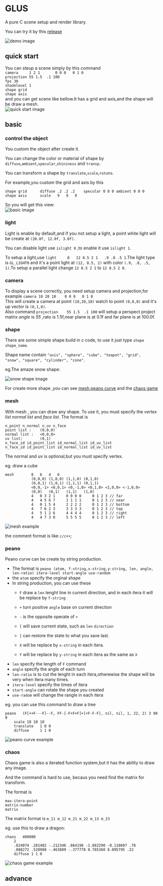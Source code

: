 GLUS 
====

A pure C scene setup and render library.

You can try it by this [release](./doc/glus.zip)

![demo image](./doc/demo.png)

## quick start
You can steup a scene simply by this command <br>
`camera		1 2 1		0 0 0	0 1 0`<br>
`projection	55 1.5	.1 100`<br>
`fps 30`<br>
`shadelevel 1`<br>
`shape grid`<br>
`shape axis`<br>
and you can get scene like bellow.It has a grid and axis,and the shape will be draw a mesh.<br>
![quick start image](./doc/quick.png)

## basic

### control the object
You custom the object after create it.

You can change the color or material of shape by `diffuse`,`ambient`,`specular`,`shininess` and `transp`.

You can transform a shape by `translate`,`scale`,`rotate`.

For example,you custom the grid and axis by this
``` 
shape grid		diffuse	.2 .2 .2	specular 0 0 0 ambient 0 0 0
shape axis		scale	9	9	9
```
So you will get this view:<br>
![basic image](./doc/basic.png)



### light
Light is enable by default,and if you not setup a light, a point white light will be create at `(20.0f, 12.0f, 3.0f)`.

You can disable light use `islight 0` ,to enable it use `islight 1`.

To setup a light,use `light		0	12 8.5 2 1   .9 .8 .5 1`.The light type is `GL_LIGHT0` and it's a point light at `(12, 8.5, 2)` with color `(.9, .8, .5, 1)`.To setup a parallel light change `12 8.5 2 1` to `12 8.5 2 0`.


### camera
To display a scene correctly, you need setup camera and projection,for example
    `camera	10 20 10	0 0 0	0 1 0`<br>
    This will create a camera at point `(10,20,10)` watch to point `(0,0,0)` and it's up vector is `(0,1,0)`.<br>
    Also command `projection	55 1.5	.1 100` will setup a perspect project matrix *angle* is *55* ,rato is 1.5f,near plane is at 0.1f and far plane is at 100.0f.

### shape
There are some simple shape build in c code, to use it just type `shape shape_name`.

Shape name contain `"axis", "sphere", "cube", "teapot", "grid", "snow", "square", "cylinder", "cone"`.

eg.The amaze snow shape:

![snow shape image](./doc/snow.png)

For create more shape ,you can see [mesh](#mesh),[peano curve](#peano) and the [chaos game](#chaos)

### mesh
With mesh , you can draw any shape. To use it, you must specify the *vertex list* *normal list* and *face list*.
The format is 
```
n_point n_normal n_uv n_face
point list :    (0,0,0)
normal list :   <0,0,0>
uv list:        (0,1)
n_face_id id_point_list id_normal_list id_uv_list
n_face_id id_point_list id_normal_list id_uv_list
```
The normal and uv is optional,but you must specify vertex.

eg. draw a cube
```
mesh		8	6	4	6
			(0,0,0)	(1,0,0) (1,1,0) (0,1,0)
			(0,0,1)	(1,0,1) (1,1,1) (0,1,1)
			<0,0,-1> <0,0,1> <0,-1,0> <0,1,0> <1,0,0> <-1,0,0>
			(0,0)	(0,1)	(1,1)	(1,0)
			4	0 3 2 1		0 0 0 0		0 1 2 3 // far
			4	4 5 6 7		1 1 1 1		0 1 2 3 // near
			4	0 1 5 4		2 2 2 2		0 1 2 3 // bottom
			4	7 6 2 3		3 3 3 3		0 1 2 3 // top
			4	5 1 2 6		4 4 4 4		0 1 2 3 // right
			4	4 7 3 0		5 5 5 5		0 1 2 3 // left
```

![mesh example](./doc/mesh.png)

the comment format is like `c/c++`;

### peano
Peano curve can be create by string production.
* The format is 
`peano (atom, f-string,x-string,y-string, len, angle, len-ratio) itera-level start-angle use-random`
* the `atom` specify the orginal shape
* In string production, you can use these
  * `F` draw a `len` lenght line in current direction, and in each itera it will be replace by `f-string`
  * `+` turn positive `angle` base on current direction
  * `-` is the opposite operate of `+`
  * `[` will save current state, such as `len` `direction`
  * `]` can restore the state to what you save last.

  * `X` will be replace by `x-string` in each itera.
  * `Y` will be replace by `y-string` in each itera as the same as `X`
* `len` specify the length of `F` command
* `angle` specify the angle of each turn
* `len-ratio` is to cut the lenght in each itera,otherewise the shape will be very when itera many times.
* `itera-level` specify the times of itera
* `start-angle` can rotate the shape you created
* `use-radom` will change the rangle in each itera

eg. you can use this command to draw a tree
```
peano	(F[++F---F]--F, FF-[-F+F+F]+[+F-F-F], nil, nil, 1, 22, 2) 3 90 0
    scale 10 10 10
	translate	1 0 0
	diffuse		1 1 0
```
![peano curve example](./doc/peano.png)

### chaos

Chaos game is also a iterated function system,but it has the ability to draw any image.

And the command is hard to use, becaus you need find the matrix for transform.

The format is 
```
max-itera-point 
matrix-number 
matrix
```
The matrix format is `m_11 m_12 m_21 m_22 m_13 m_23 `

eg. use this to draw a dragon:
```
chaos   400000
	2
	.824074 .281482 -.212346 .864198 -1.882290 -0.110607 .78
	.088272 .520988 -.463889 -.377778 0.785360 8.095795 .22
    diffuse 1 1 0
```
![chaos game example](./doc/chaos.png)
### 

## advance 